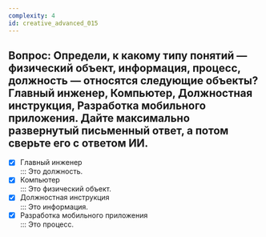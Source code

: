 ```yaml
---
complexity: 4
id: creative_advanced_015
---
```

## Вопрос: Определи, к какому типу понятий — физический объект, информация, процесс, должность — относятся следующие объекты? Главный инженер, Компьютер, Должностная инструкция, Разработка мобильного приложения. Дайте максимально развернутый письменный ответ, а потом сверьте его с ответом ИИ.

- [x] Главный инженер  
  ::: Это должность.  
- [x] Компьютер  
  ::: Это физический объект.  
- [x] Должностная инструкция  
  ::: Это информация.  
- [x] Разработка мобильного приложения  
  ::: Это процесс. 
